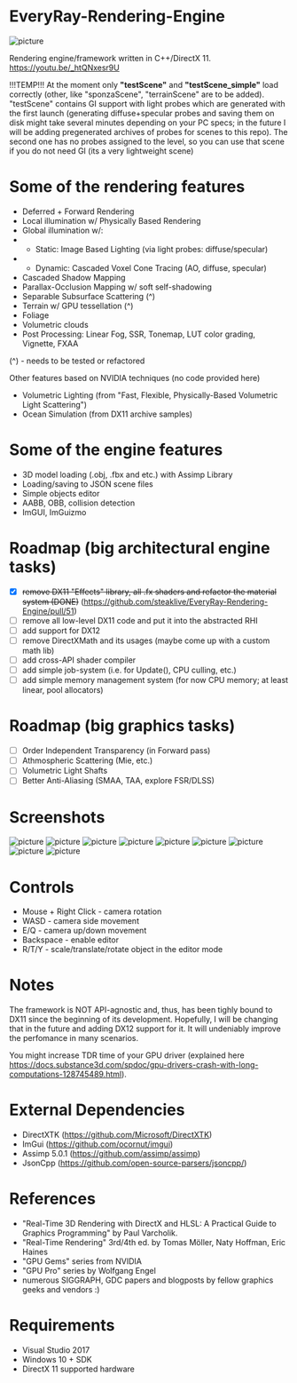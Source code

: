 # EveryRay-Rendering-Engine

![picture](screenshots/EveryRay_testScene_simple.png)

Rendering engine/framework written in C++/DirectX 11. 
https://youtu.be/_htQNxesr9U

!!!TEMP!!! At the moment only **"testScene"** and **"testScene_simple"** load correctly (other, like "sponzaScene", "terrainScene" are to be added). "testScene" contains GI support with light probes which are generated with the first launch (generating diffuse+specular probes and saving them on disk might take several minutes depending on your PC specs; in the future I will be adding pregenerated archives of probes for scenes to this repo). The second one has no probes assigned to the level, so you can use that scene if you do not need GI (its a very lightweight scene) 

# Some of the rendering features
- Deferred + Forward Rendering
- Local illumination w/ Physically Based Rendering
- Global illumination w/:
- - Static: Image Based Lighting (via light probes: diffuse/specular)
- - Dynamic: Cascaded Voxel Cone Tracing (AO, diffuse, specular)
- Cascaded Shadow Mapping
- Parallax-Occlusion Mapping w/ soft self-shadowing
- Separable Subsurface Scattering (^)
- Terrain w/ GPU tessellation (^)
- Foliage
- Volumetric clouds
- Post Processing: Linear Fog, SSR, Tonemap, LUT color grading, Vignette, FXAA

(^) - needs to be tested or refactored

Other features based on NVIDIA techniques (no code provided here)
- Volumetric Lighting (from "Fast, Flexible, Physically-Based Volumetric Light Scattering")
- Ocean Simulation (from DX11 archive samples)

# Some of the engine features
- 3D model loading (.obj, .fbx and etc.) with Assimp Library
- Loading/saving to JSON scene files
- Simple objects editor
- AABB, OBB, collision detection
- ImGUI, ImGuizmo
 
# Roadmap (big architectural engine tasks)
 * [X] <del>remove DX11 "Effects" library, all .fx shaders and refactor the material system (DONE)</del> (https://github.com/steaklive/EveryRay-Rendering-Engine/pull/51)
 * [ ] remove all low-level DX11 code and put it into the abstracted RHI
 * [ ] add support for DX12
 * [ ] remove DirectXMath and its usages (maybe come up with a custom math lib)
 * [ ] add cross-API shader compiler
 * [ ] add simple job-system (i.e. for Update(), CPU culling, etc.)
 * [ ] add simple memory management system (for now CPU memory; at least linear, pool allocators)

# Roadmap (big graphics tasks)
 * [ ] Order Independent Transparency (in Forward pass)
 * [ ] Athmospheric Scattering (Mie, etc.)
 * [ ] Volumetric Light Shafts
 * [ ] Better Anti-Aliasing (SMAA, TAA, explore FSR/DLSS)

# Screenshots

![picture](screenshots/EveryRayTerrain.png)
![picture](screenshots/EveryRayEditor.png)
![picture](screenshots/EveryRayPBR.png)
![picture](screenshots/EveryRayInstancing.png)
![picture](screenshots/EveryRaySSSS.png)
![picture](screenshots/EveryRayWater.png)
![picture](screenshots/EveryRayCollisionDetection.png)
![picture](screenshots/EveryRaySSR.png)
![picture](screenshots/EveryRayTestScene.png)

# Controls
- Mouse + Right Click - camera rotation
- WASD - camera side movement
- E/Q - camera up/down movement
- Backspace - enable editor
- R/T/Y - scale/translate/rotate object in the editor mode

# Notes
The framework is NOT API-agnostic and, thus, has been tighly bound to DX11 since the beginning of its development. Hopefully, I will be changing that in the future and adding DX12 support for it. It will undeniably improve the perfomance in many scenarios. 

You might increase TDR time of your GPU driver (explained here https://docs.substance3d.com/spdoc/gpu-drivers-crash-with-long-computations-128745489.html).

# External Dependencies
- DirectXTK (https://github.com/Microsoft/DirectXTK)
- ImGui (https://github.com/ocornut/imgui)
- Assimp 5.0.1 (https://github.com/assimp/assimp)
- JsonCpp (https://github.com/open-source-parsers/jsoncpp/)

# References
- "Real-Time 3D Rendering with DirectX and HLSL: A Practical Guide to Graphics Programming" by Paul Varcholik.
- "Real-Time Rendering" 3rd/4th ed. by Tomas Möller, Naty Hoffman, Eric Haines
- "GPU Gems" series from NVIDIA
- "GPU Pro" series by Wolfgang Engel
- numerous SIGGRAPH, GDC papers and blogposts by fellow graphics geeks and vendors :)
 
# Requirements
- Visual Studio 2017
- Windows 10 + SDK
- DirectX 11 supported hardware
